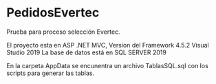 # PedidosEvertec

Prueba para proceso selección Evertec.

El proyecto esta en ASP .NET MVC, Version del Framework 4.5.2
Visual Studio 2019
La base de datos está en SQL SERVER 2019

En la carpeta AppData se encunentra un archivo TablasSQL.sql con los scripts para generar las tablas.
